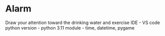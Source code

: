 # Alarm
Draw your attention toward the drinking water and exercise
IDE - VS code
python version - python 3.11
module - time, datetime, pygame
